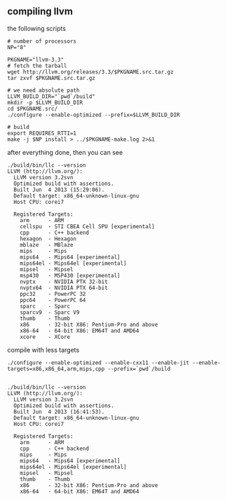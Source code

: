 ## compiling llvm ##


the following scripts

    # number of processors
    NP="8"

    PKGNAME="llvm-3.3"
    # fetch the tarball
    wget http://llvm.org/releases/3.3/$PKGNAME.src.tar.gz
    tar zxvf $PKGNAME.src.tar.gz
    
    # we need absolute path
    LLVM_BUILD_DIR="`pwd`/build"
    mkdir -p $LLVM_BUILD_DIR 
    cd $PKGNAME.src/
    ./configure --enable-optimized --prefix=$LLVM_BUILD_DIR
    
    # build
    export REQUIRES_RTTI=1
    make -j $NP install > ../$PKGNAME-make.log 2>&1



after everything done, then you can see

    ./build/bin/llc --version
    LLVM (http://llvm.org/):
      LLVM version 3.2svn
      Optimized build with assertions.
      Built Jun  4 2013 (15:29:06).
      Default target: x86_64-unknown-linux-gnu
      Host CPU: corei7
      
      Registered Targets:
        arm      - ARM
        cellspu  - STI CBEA Cell SPU [experimental]
        cpp      - C++ backend
        hexagon  - Hexagon
        mblaze   - MBlaze
        mips     - Mips
        mips64   - Mips64 [experimental]
        mips64el - Mips64el [experimental]
        mipsel   - Mipsel
        msp430   - MSP430 [experimental]
        nvptx    - NVIDIA PTX 32-bit
        nvptx64  - NVIDIA PTX 64-bit
        ppc32    - PowerPC 32
        ppc64    - PowerPC 64
        sparc    - Sparc
        sparcv9  - Sparc V9
        thumb    - Thumb
        x86      - 32-bit X86: Pentium-Pro and above
        x86-64   - 64-bit X86: EM64T and AMD64
        xcore    - XCore
    

compile with less targets

    ./configure --enable-optimized --enable-cxx11 --enable-jit --enable-targets=x86,x86_64,arm,mips,cpp --prefix=`pwd`/build


    ./build/bin/llc --version
    LLVM (http://llvm.org/):
      LLVM version 3.2svn
      Optimized build with assertions.
      Built Jun  4 2013 (16:41:53).
      Default target: x86_64-unknown-linux-gnu
      Host CPU: corei7
      
      Registered Targets:
        arm      - ARM
        cpp      - C++ backend
        mips     - Mips
        mips64   - Mips64 [experimental]
        mips64el - Mips64el [experimental]
        mipsel   - Mipsel
        thumb    - Thumb
        x86      - 32-bit X86: Pentium-Pro and above
        x86-64   - 64-bit X86: EM64T and AMD64

